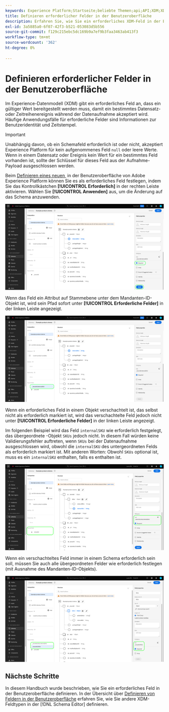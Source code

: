 ```yaml
---
keywords: Experience Platform;Startseite;beliebte Themen;api;API;XDM;XDM-System;Experience-Datenmodell;Datenmodell;UI;Arbeitsbereich;Pflichtfeld;Feld;
title: Definieren erforderlicher Felder in der Benutzeroberfläche
description: Erfahren Sie, wie Sie ein erforderliches XDM-Feld in der Benutzeroberfläche von Experience Platform definieren.
exl-id: 3a5885a0-6f07-42f3-b521-053083d5b556
source-git-commit: f129c215ebc5dc169b9a7ef9b3faa3463ab413f3
workflow-type: tm+mt
source-wordcount: '362'
ht-degree: 0%

---
```


# Definieren erforderlicher Felder in der Benutzeroberfläche

Im Experience-Datenmodell (XDM) gibt ein erforderliches Feld an, dass ein gültiger Wert bereitgestellt werden muss, damit ein bestimmtes Datensatz- oder Zeitreihenereignis während der Datenaufnahme akzeptiert wird. Häufige Anwendungsfälle für erforderliche Felder sind Informationen zur Benutzeridentität und Zeitstempel.

>[!IMPORTANT]
>
>Unabhängig davon, ob ein Schemafeld erforderlich ist oder nicht, akzeptiert Experience Platform für kein aufgenommenes Feld `null` oder leere Werte. Wenn in einem Datensatz oder Ereignis kein Wert für ein bestimmtes Feld vorhanden ist, sollte der Schlüssel für dieses Feld aus der Aufnahme-Payload ausgeschlossen werden.

Beim [Definieren eines neuen &#x200B;](./overview.md#define) in der Benutzeroberfläche von Adobe Experience Platform können Sie es als erforderliches Feld festlegen, indem Sie das Kontrollkästchen **[!UICONTROL Erforderlich]** in der rechten Leiste aktivieren. Wählen Sie **[!UICONTROL Anwenden]** aus, um die Änderung auf das Schema anzuwenden.

![Kontrollkästchen Erforderlich](../../images/ui/fields/required/root.png)

Wenn das Feld ein Attribut auf Stammebene unter dem Mandanten-ID-Objekt ist, wird sein Pfad sofort unter **[!UICONTROL Erforderliche Felder]** in der linken Leiste angezeigt.

![Erforderliches Feld auf Stammebene](../../images/ui/fields/required/applied.png)

Wenn ein erforderliches Feld in einem Objekt verschachtelt ist, das selbst nicht als erforderlich markiert ist, wird das verschachtelte Feld jedoch nicht unter **[!UICONTROL Erforderliche Felder]** in der linken Leiste angezeigt.

Im folgenden Beispiel wird das Feld `internalSKU` wie erforderlich festgelegt, das übergeordnete -Objekt `SKUs` jedoch nicht. In diesem Fall würden keine Validierungsfehler auftreten, wenn `SKUs` bei der Datenaufnahme ausgeschlossen wird, obwohl die `internalSKU` des untergeordneten Felds als erforderlich markiert ist. Mit anderen Worten: Obwohl `SKUs` optional ist, muss es ein `internalSKU` enthalten, falls es enthalten ist.

![Verschachteltes Pflichtfeld](../../images/ui/fields/required/nested.png)

Wenn ein verschachteltes Feld immer in einem Schema erforderlich sein soll, müssen Sie auch alle übergeordneten Felder wie erforderlich festlegen (mit Ausnahme des Mandanten-ID-Objekts).

![Erforderliche Felder für übergeordnete und untergeordnete Elemente](../../images/ui/fields/required/parent-and-child.png)

## Nächste Schritte

In diesem Handbuch wurde beschrieben, wie Sie ein erforderliches Feld in der Benutzeroberfläche definieren. In der Übersicht über [Definieren von Feldern in der Benutzeroberfläche](./overview.md#special) erfahren Sie, wie Sie andere XDM-Feldtypen in der [!DNL Schema Editor] definieren.
